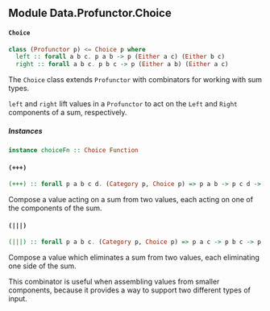## Module Data.Profunctor.Choice

#### `Choice`

``` purescript
class (Profunctor p) <= Choice p where
  left :: forall a b c. p a b -> p (Either a c) (Either b c)
  right :: forall a b c. p b c -> p (Either a b) (Either a c)
```

The `Choice` class extends `Profunctor` with combinators for working with
sum types.

`left` and `right` lift values in a `Profunctor` to act on the `Left` and
`Right` components of a sum, respectively.

##### Instances
``` purescript
instance choiceFn :: Choice Function
```

#### `(+++)`

``` purescript
(+++) :: forall p a b c d. (Category p, Choice p) => p a b -> p c d -> p (Either a c) (Either b d)
```

Compose a value acting on a sum from two values, each acting on one of
the components of the sum.

#### `(|||)`

``` purescript
(|||) :: forall p a b c. (Category p, Choice p) => p a c -> p b c -> p (Either a b) c
```

Compose a value which eliminates a sum from two values, each eliminating
one side of the sum.

This combinator is useful when assembling values from smaller components,
because it provides a way to support two different types of input.


